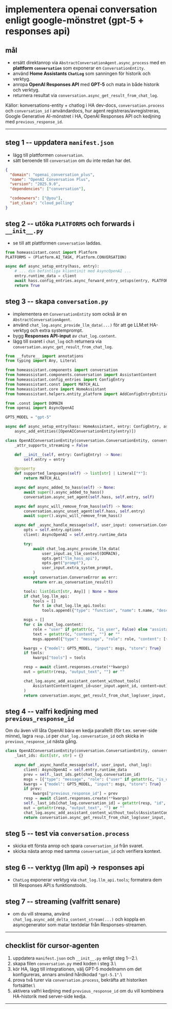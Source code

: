 # implementera openai conversation enligt google-mönstret (gpt-5 + responses api)

## mål

-   ersätt direktanrop via `AbstractConversationAgent.async_process` med
    en **plattform `conversation`** som exponerar en
    `ConversationEntity`.
-   använd **Home Assistants `ChatLog`** som sanningen för historik och
    verktyg.
-   anropa **OpenAI Responses API** med **GPT-5** och mata in både
    historik och verktyg.
-   returnera resultat via
    `conversation.async_get_result_from_chat_log`.

Källor: konversations-entity + chatlog i HA dev-docs,
`conversation.process` och `conversation_id` i användardocs, hur agent
registreras/avregistreras, Google Generative AI-mönstret i HA, OpenAI
Responses API och kedjning med `previous_response_id`.

------------------------------------------------------------------------

## steg 1 -- uppdatera `manifest.json`

-   lägg till plattformen `conversation`.
-   sätt beroende till `conversation` om du inte redan har det.

``` json
{
  "domain": "openai_conversation_plus",
  "name": "OpenAI Conversation Plus",
  "version": "2025.9.0",
  "dependencies": ["conversation"],

  "codeowners": ["@you"],
  "iot_class": "cloud_polling"
}
```

## steg 2 -- utöka `PLATFORMS` och forwards i `__init__.py`

-   se till att plattformen `conversation` laddas.

``` python
from homeassistant.const import Platform
PLATFORMS = (Platform.AI_TASK, Platform.CONVERSATION)

async def async_setup_entry(hass, entry):
    # ... din befintliga klientinit med AsyncOpenAI ...
    entry.runtime_data = client
    await hass.config_entries.async_forward_entry_setups(entry, PLATFORMS)
    return True
```

## steg 3 -- skapa `conversation.py`

-   implementera en `ConversationEntity` som också är en
    `AbstractConversationAgent`.
-   använd `chat_log.async_provide_llm_data(...)` för att ge LLM:et
    HA-verktyg och extra systemprompt.
-   bygg **Responses API-input** av `chat_log.content`.
-   lägg till svaret i `chat_log` och returnera via
    `conversation.async_get_result_from_chat_log`.

``` python
from __future__ import annotations
from typing import Any, Literal

from homeassistant.components import conversation
from homeassistant.components.conversation import AssistantContent
from homeassistant.config_entries import ConfigEntry
from homeassistant.const import MATCH_ALL
from homeassistant.core import HomeAssistant
from homeassistant.helpers.entity_platform import AddConfigEntryEntitiesCallback

from .const import DOMAIN
from openai import AsyncOpenAI

GPT5_MODEL = "gpt-5"

async def async_setup_entry(hass: HomeAssistant, entry: ConfigEntry, async_add_entities: AddConfigEntryEntitiesCallback) -> None:
    async_add_entities([OpenAIConversationEntity(entry)])

class OpenAIConversationEntity(conversation.ConversationEntity, conversation.AbstractConversationAgent):
    _attr_supports_streaming = False

    def __init__(self, entry: ConfigEntry) -> None:
        self.entry = entry

    @property
    def supported_languages(self) -> list[str] | Literal["*"]:
        return MATCH_ALL

    async def async_added_to_hass(self) -> None:
        await super().async_added_to_hass()
        conversation.async_set_agent(self.hass, self.entry, self)

    async def async_will_remove_from_hass(self) -> None:
        conversation.async_unset_agent(self.hass, self.entry)
        await super().async_will_remove_from_hass()

    async def _async_handle_message(self, user_input: conversation.ConversationInput, chat_log: conversation.ChatLog) -> conversation.ConversationResult:
        opts = self.entry.options
        client: AsyncOpenAI = self.entry.runtime_data

        try:
            await chat_log.async_provide_llm_data(
                user_input.as_llm_context(DOMAIN),
                opts.get("llm_hass_api"),
                opts.get("prompt"),
                user_input.extra_system_prompt,
            )
        except conversation.ConverseError as err:
            return err.as_conversation_result()

        tools: list[dict[str, Any]] | None = None
        if chat_log.llm_api:
            tools = []
            for t in chat_log.llm_api.tools:
                tools.append({"type": "function", "name": t.name, "description": getattr(t, "description", ""), "parameters": getattr(t, "parameters", {})})

        msgs = []
        for c in chat_log.content:
            role = "user" if getattr(c, "is_user", False) else "assistant"
            text = getattr(c, "content", "") or ""
            msgs.append({"type": "message", "role": role, "content": [{"type": "input_text", "text": text}]})

        kwargs = {"model": GPT5_MODEL, "input": msgs, "store": True}
        if tools:
            kwargs["tools"] = tools

        resp = await client.responses.create(**kwargs)
        out = getattr(resp, "output_text", "") or ""

        chat_log.async_add_assistant_content_without_tools(
            AssistantContent(agent_id=user_input.agent_id, content=out)
        )
        return conversation.async_get_result_from_chat_log(user_input, chat_log)
```

## steg 4 -- valfri kedjning med `previous_response_id`

Om du även vill låta OpenAI bära en kedja parallellt (för t.ex.
server-side minne), lagra `resp.id` per `chat_log.conversation_id` och
skicka in `previous_response_id` nästa gång.

``` python
class OpenAIConversationEntity(conversation.ConversationEntity, conversation.AbstractConversationAgent):
    _last_ids: dict[str, str] = {}

    async def _async_handle_message(self, user_input, chat_log):
        client: AsyncOpenAI = self.entry.runtime_data
        prev = self._last_ids.get(chat_log.conversation_id)
        msgs = [{"type": "message", "role": ("user" if getattr(c, "is_user", False) else "assistant"), "content": [{"type": "input_text", "text": getattr(c, "content", "") or ""}]} for c in chat_log.content]
        kwargs = {"model": GPT5_MODEL, "input": msgs, "store": True}
        if prev:
            kwargs["previous_response_id"] = prev
        resp = await client.responses.create(**kwargs)
        self._last_ids[chat_log.conversation_id] = getattr(resp, "id", "")
        out = getattr(resp, "output_text", "") or ""
        chat_log.async_add_assistant_content_without_tools(AssistantContent(agent_id=user_input.agent_id, content=out))
        return conversation.async_get_result_from_chat_log(user_input, chat_log)
```

## steg 5 -- test via `conversation.process`

-   skicka ett första anrop och spara `conversation_id` från svaret.
-   skicka nästa anrop med samma `conversation_id` och verifiera
    kontext.

## steg 6 -- verktyg (llm api) → responses api

-   `ChatLog` exponerar verktyg via `chat_log.llm_api.tools`; formatera
    dem till Responses API:s funktionstools.

## steg 7 -- streaming (valfritt senare)

-   om du vill streama, använd
    `chat_log.async_add_delta_content_stream(...)` och koppla en
    asyncgenerator som matar textdelar från Responses-streamen.

------------------------------------------------------------------------

## checklist för cursor-agenten

1.  uppdatera `manifest.json` och `__init__.py` enligt steg 1--2.\
2.  skapa filen `conversation.py` med koden i steg 3.\
3.  kör HA, lägg till integrationen, välj GPT-5 modellnamn om det
    konfigureras, annars använd hårdkodad `"gpt-5.1"`.\
4.  prova två turer via `conversation.process`, bekräfta att historiken
    fortsätter.\
5.  aktivera valfri kedjning med `previous_response_id` om du vill
    kombinera HA-historik med server-side kedja.

------------------------------------------------------------------------
